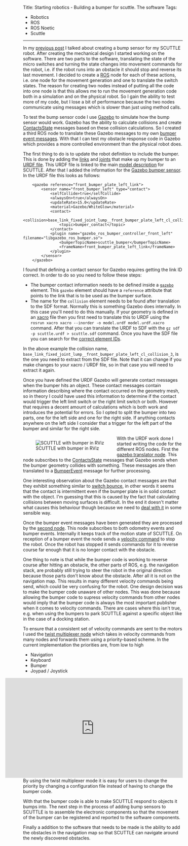 Title: Starting robotics - Building a bumper for scuttle. The software
Tags:

- Robotics
- ROS
- ROS Noetic
- Scuttle

---

In my [previous post](posts/Robotics-a-bumper-for-scuttle-overview) I talked about creating a bump
sensor for my SCUTTLE robot. After creating the mechanical design I started working on the software.
There are two parts to the software, translating the state of the micro switches and turning the state
changes into movement commands for the robot, i.e. if the robot runs into
an obstacle it should stop and reverse its last movement. I decided to create a
[ROS](https://www.ros.org/) node for each of these actions, i.e. one node
for the movement generation and one to translate the switch states. The reason for
creating two nodes instead of putting all the code into one node is that this allows me to run the
movement generation code both in a simulation and on the physical robot. So I gain the ability to
test more of my code, but I lose a bit of performance because the two nodes communicate using
messages which is slower than just using method calls.

To test the bump sensor code I use [Gazebo](https://gazebosim.org/home) to simulate how the bump
sensor would work. Gazebo has the ability to calculate collisions
and create [ContactsState](http://docs.ros.org/en/api/gazebo_msgs/html/msg/ContactsState.html)
messages based on these collision calculations. So I created a third ROS node to translate these
Gazebo messages to my own [bumper event messages](https://github.com/pvandervelde/scuttle_ros_msgs/blob/noetic/msg/BumperEvent.msg).
With that I can test my obstacle response code in Gazebo which provides a more controlled environment
than the physical robot does.

The first thing to do is to update the robot definition to include the bumper. This is done by adding
the [links](http://wiki.ros.org/urdf/XML/link) and [joints](http://wiki.ros.org/urdf/XML/joint) that
make up my bumper to an [URDF file](https://github.com/pvandervelde/scuttle_bumper/blob/master/urdf/bumper.xacro).
This URDF file is linked to the main [model description](https://github.com/scuttlerobot/scuttle_description)
for SCUTTLE. After that I added the information for the [Gazebo bumper sensor](https://classic.gazebosim.org/tutorials?tut=ros_gzplugins#Bumper).
In the URDF file this looks as follows:

```
    <gazebo reference="front_bumper_plate_left_link">
        <sensor name="front_bumper_left" type="contact">
            <selfCollide>true</selfCollide>
            <alwaysOn>true</alwaysOn>
            <updateRate>15.0</updateRate>
            <material>Gazebo/WhiteGlow</material>
            <contact>
                <collision>base_link_fixed_joint_lump__front_bumper_plate_left_cl_collision_3</collision>
                <topic>bumper_contact</topic>
            </contact>
            <plugin name="gazebo_ros_bumper_controller_front_left" filename="libgazebo_ros_bumper.so">
                <bumperTopicName>scuttle_bumper</bumperTopicName>
                <frameName>front_bumper_plate_left_link</frameName>
            </plugin>
        </sensor>
    </gazebo>
```

I found that defining a contact sensor for Gazebo requires getting the link ID correct. In order to
do so you need to follow these steps:

- The bumper contact information needs to be defined inside a [`gazebo`](https://classic.gazebosim.org/tutorials?tut=ros_urdf&cat=connect_ros)
  element. This `gazebo` element should have a `reference` attribute that points to the link that is
  to be used as the bumper surface.
- The name for the `collision` element needs to be found after translation to the SDF format. Normally
  this is something Gazebo does internally. In this case you'll need to do this manually. If your
  geometry is defined in an [xacro](http://wiki.ros.org/xacro) file then you first need to translate
  this to URDF using the `rosrun xacro xacro --inorder -o model.urdf model.urdf.xacro` command. After
  that you can translate the URDF to SDF with the `gz sdf -p scuttle.urdf > scuttle.sdf` command. Once
  you have the SDF file you can search for the
  [correct element IDs](https://answers.gazebosim.org/question/21992/what-collision-name-is-supposed-to-be-passed-to-contact-sensor/).

In the above example the collision name, `base_link_fixed_joint_lump__front_bumper_plate_left_cl_collision_3`,
is the one you need to extract from the SDF file. Note that it can change if you make changes to
your xacro / URDF file, so in that case you will need to extract it again.

Once you have defined the URDF Gazebo will generate contact messages when the bumper hits an object.
These contact messages contain information describing where the contact occurred on the geometry mesh,
so in theory I could have used this information to determine if the contact would trigger the left
limit switch or the right limit switch or both. However that requires a decent amount of calculations
which is both work and introduces the potential for errors. So I opted to split the bumper into
two parts, one for the left side and one for the right side. If anything contacts anywhere on the
left side I consider that a trigger for the left part of the bumper and similar for the right side.

<figure style="float:left">
<img alt="SCUTTLE with bumper in RViz" src="/assets/images/robotics/scuttle/scuttle-with-bumper-in-rviz.png" />
<figcaption>SCUTTLE with bumper in RViz</figcaption>
</figure>

With the URDF work done I started writing the code for the different ROS nodes. First
the [gazebo translator node](https://github.com/pvandervelde/scuttle_bumper/blob/master/src/gazebo_contact_sensor_translator.py).
This node subscribes to the [ContactsState](http://docs.ros.org/en/api/gazebo_msgs/html/msg/ContactsState.html)
messages that Gazebo sends when the bumper geometry collides with something. These messages are then
translated to a [BumperEvent](https://github.com/pvandervelde/scuttle_ros_msgs/blob/noetic/msg/BumperEvent.msg)
message for further processing.

One interesting observation about the Gazebo contact messages are that they exhibit something
similar to [switch bounce](https://www.pcmag.com/index.php/encyclopedia/term/switch-bounce), in other
words it seems that the contact is intermittent even if the bumper plate is in solid contact with
the object. I'm guessing that this is caused by the fact that calculating collisions between moving
surfaces is difficult. In the end it doesn't matter what causes this behaviour though because we
need to [deal with it](https://github.com/pvandervelde/scuttle_bumper/blob/master/src/debounce.py) in
some sensible way.

Once the bumper event messages have been generated they are processed by the
[second node](https://github.com/pvandervelde/scuttle_bumper/blob/master/src/bumper_navigator.py).
This node subscribes to both odometry events and bumper events. Internally it keeps track of the
motion state of SCUTTLE. On reception of a bumper event the node sends a
[velocity command](http://docs.ros.org/en/noetic/api/geometry_msgs/html/msg/Twist.html)
to stop the robot. Once the robot has stopped it sends commands for it to reverse course far enough
that it is no longer contact with the obstacle.

One thing to note is that while the bumper code is working to reverse course after hitting an obstacle,
the other parts of ROS, e.g. the navigation stack, are probably still trying to steer the robot in the
original direction because those parts don't know about the obstacle. After all it is not on the
navigation map. This results in many different velocity commands being send, which could be very
confusing for the robot. One design decision was to make the bumper code unaware of other nodes. This
was done because allowing the bumper code to supress velocity
commands from other nodes would imply that the bumper code is always the most important publisher
when it comes to velocity commands. There are cases where this isn't true, e.g. when using
the bumpers to park SCUTTLE against a specific object like in the case of a docking station.

To ensure that a consistent set of velocity commands are sent to the motors I used the
[twist multiplexer node](http://wiki.ros.org/twist_mux) which takes in velocity commands from
many nodes and forwards them using a priority-based scheme. In the current implementation the
priorities are, from low to high

- Navigation
- Keyboard
- Bumper
- Joypad / Joystick

<iframe
    style="float:right"
    width="560"
    height="315"
    src="https://www.youtube.com/embed/SddexyGTJ0M"
    title="YouTube video player"
    frameborder="0"
    allow="accelerometer; autoplay; clipboard-write; encrypted-media; gyroscope; picture-in-picture"
    allowfullscreen>
</iframe>

By using the twist multiplexer mode it is easy for users to change the priority by changing a configuration
file instead of having to change the bumper code.

With that the bumper code is able to make SCUTTLE respond to objects it bumps into. The next step in
the process of adding bump sensors to SCUTTLE is to assemble the electronic components so that the
movement of the bumper can be registered and reported to the software components.

Finally a addition to the software that needs to be made is the ability to add the obstacles in the
navigation map so that SCUTTLE can navigate around the newly discovered obstacles.
